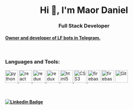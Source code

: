 <h1 align="center">Hi 👋,  I'm Maor Daniel</h1>
<h3 align="center">Full Stack Developer</h3>

<h4>
    <a href="https://t.me/LFJunior1">
        Owner and developer of LF bots in Telegram.
    </a>
</h4>
<br/>
<h3 align="left">Languages and Tools:</h3>

<p align="left"> 
    <a href="https://www.python.org" target="_blank"> <img src="https://www.vectorlogo.zone/logos/python/python-icon.svg" alt="python" width="40" height="40"/> </a>
    <a href="https://reactjs.org/" target="_blank"> <img src="https://www.vectorlogo.zone/logos/reactjs/reactjs-icon.svg" alt="react" width="40" height="40"/> </a>
    <a href="https://redux.js.org" target="_blank"> <img src="https://everyday.codes/wp-content/uploads/2020/01/0-U2DmhXYumRyXH6X1.png" alt="redux" width="40" height="40"/> </a>
    <a href="https://getbootstrap.com/" target="_blank"> <img src="https://www.vectorlogo.zone/logos/getbootstrap/getbootstrap-icon.svg" alt="redux" width="40" height="40"/> </a>
    <a href="https://www.w3.org/html/" target="_blank"> <img src="https://www.vectorlogo.zone/logos/w3_html5/w3_html5-icon.svg" alt="html5" width="40" height="40"/> </a>
    <a href="https://www.w3schools.com/css/" target="_blank"> <img src="https://cdn4.iconfinder.com/data/icons/social-media-logos-6/512/121-css3-512.png" alt="CSS3" width="40" height="40"/> </a> 
    <a href="https://firebase.google.com/" target="_blank"> <img src="https://www.vectorlogo.zone/logos/firebase/firebase-icon.svg" alt="firebase" width="40" height="40"/></a> 
    <a href="https://www.heroku.com/" target="_blank"> <img src="https://www.vectorlogo.zone/logos/heroku/heroku-icon.svg" alt="firebase" width="40" height="40"/></a>
    <a href="https://git-scm.com/" target="_blank"> <img src="https://www.vectorlogo.zone/logos/git-scm/git-scm-icon.svg" alt="Git" width="40" height="40"/> </a> 
</p>

<br/>

<p align="center">

   ####       [![Linkedin Badge](https://img.shields.io/badge/-Maor%20Daniel-blue?style=flat&logo=linkedin&link=https://www.linkedin.com/in/maor-daniel-606b84185/)](https://www.linkedin.com/in/maor-daniel-606b84185/) 
</p>
